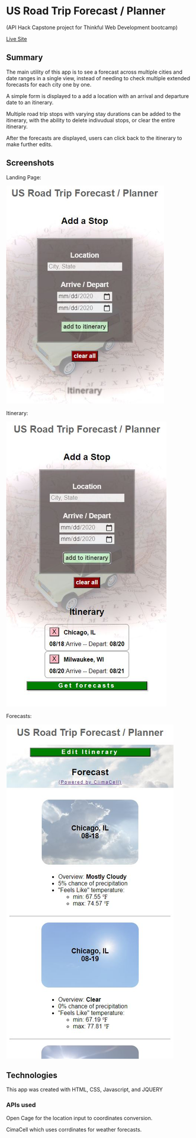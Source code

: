 # US Road Trip Forecast / Planner

(API Hack Capstone project for Thinkful Web Development bootcamp)

[Live Site](https://brianhook1183.github.io/roadtrip-forecast/)

## Summary
The main utility of this app is to see a forecast across multiple cities and date ranges in a single view, instead of needing to check multiple extended forecasts for each city one by one.

A simple form is displayed to a add a location with an arrival and departure date to an itinerary.

Multiple road trip stops with varying stay durations can be added to the itinerary, with the ability to delete indivudual stops, or clear the entire itinerary.

After the forecasts are displayed, users can click back to the itinerary to make further edits.

## Screenshots

Landing Page:

![landing page](screenshots/screenshot1.JPG)

Itinerary:

![itinerary](screenshots/screenshot2.JPG)

Forecasts:

![forecasts](screenshots/screenshot3.JPG)

## Technologies
This app was created with HTML, CSS, Javascript, and JQUERY

### APIs used

Open Cage for the location input to coordinates conversion.

CimaCell which uses corrdinates for weather forecasts.
